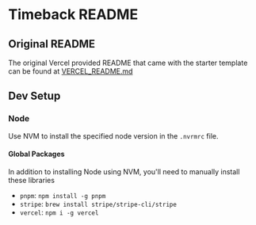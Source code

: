 # Timeback README

## Original README

The original Vercel provided README that came with the starter template can be found at [VERCEL_README.md](./VERCEL_README.md)

## Dev Setup

### Node

Use NVM to install the specified node version in the `.nvrmrc` file.

#### Global Packages

In addition to installing Node using NVM, you'll need to manually install these libraries

- `pnpm`: `npm install -g pnpm`
- `stripe`: `brew install stripe/stripe-cli/stripe`
- `vercel`: `npm i -g vercel`
